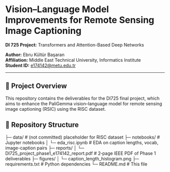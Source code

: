 # Vision–Language Model Improvements for Remote Sensing Image Captioning  
**DI 725 Project:** Transformers and Attention-Based Deep Networks

**Author:** Ebru Kültür Başaran  
**Affiliation:** Middle East Technical University, Informatics Institute  
**Student ID:** e174142@metu.edu.tr  

---

## 📖 Project Overview  
This repository contains the deliverables for the DI725 final project, which aims to enhance the PaliGemma vision–language model for remote sensing image captioning (RSIC) using the RISC dataset.  


## 📂 Repository Structure  
├─ data/ # (not committed) placeholder for RISC dataset
├─ notebooks/ # Jupyter notebooks
│ └─ eda_risc.ipynb # EDA on caption lengths, vocab, image-caption pairs
├─ reports/
│ └─ DI725_project_phase1_e174142_report.pdf # 2‑page IEEE PDF of Phase 1 deliverables
├─ figures/
│ └─ caption_length_histogram.png
├─ requirements.txt # Python dependencies
└─ README.md # This file
